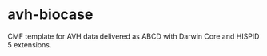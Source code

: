 # avh-biocase
CMF template for AVH data delivered as ABCD with Darwin Core and HISPID 5 extensions.
